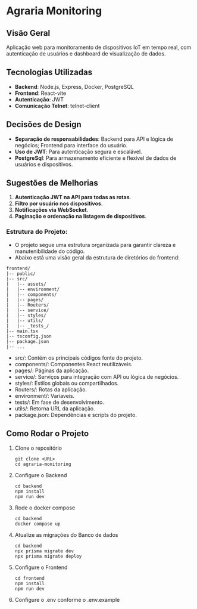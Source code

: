 # Agraria Monitoring

## Visão Geral

Aplicação web para monitoramento de dispositivos IoT em tempo real, com autenticação de usuários e dashboard de visualização de dados.

## Tecnologias Utilizadas

- **Backend**: Node.js, Express, Docker, PostgreSQL
- **Frontend**: React-vite
- **Autenticação**: JWT
- **Comunicação Telnet**: telnet-client

## Decisões de Design

- **Separação de responsabilidades**: Backend para API e lógica de negócios; Frontend para interface do usuário.
- **Uso de JWT**: Para autenticação segura e escalável.
- **PostgreSql**: Para armazenamento eficiente e flexível de dados de usuários e dispositivos.

## Sugestões de Melhorias

1. **Autenticação JWT na API para todas as rotas**.
2. **Filtro por usuário nos dispositivos**.
3. **Notificações via WebSocket**.
4. **Paginação e ordenação na listagem de dispositivos**.

### Estrutura do Projeto:

- O projeto segue uma estrutura organizada para garantir clareza e manutenibilidade do código. 
- Abaixo está uma visão geral da estrutura de diretórios do frontend:

```shell
frontend/
|-- public/
|-- src/
|   |-- assets/
|   |-- environment/
|   |-- components/
|   |-- pages/
|   |-- Routers/
|   |-- service/
|   |-- styles/
|   |-- utils/
|   |-- _tests_/
|-- main.tsx
|-- tsconfig.json
|-- package.json
|-- ...
```

- src/: Contém os principais códigos fonte do projeto.
- components/: Componentes React reutilizáveis.
- pages/: Páginas da aplicação.
- service/: Serviços para integração com API ou lógica de negócios.
- styles/: Estilos globais ou compartilhados.
- Routers/: Rotas da aplicação.
- environment/: Variaveis.
- tests/: Em fase de desenvolvimento.
- utils/: Retorna URL da aplicação.
- package.json: Dependências e scripts do projeto.

## Como Rodar o Projeto

1. Clone o repositório

   ```shell
   git clone <URL>
   cd agraria-monitoring
   ```

2. Configure o Backend

    ```shell
    cd backend
    npm install
    npm run dev
    ```

3. Rode o docker compose
   
   ```shell
   cd backend
   docker compose up
   ```

4. Atualize as migrações do Banco de dados

   ```shell
   cd backend
   npx prisma migrate dev
   npx prisma migrate deploy
   ```

5. Configure o Frontend

    ```shell
    cd frontend
    npm install
    npm run dev
    ```
6. Configure o .env conforme o .env.example

